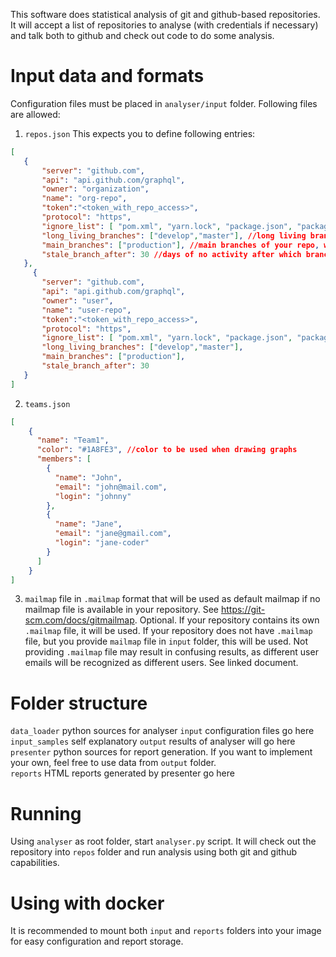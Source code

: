 This software does statistical analysis of git and github-based repositories.
It will accept a list of repositories to analyse (with credentials if necessary) and talk both to github and check out code to do some analysis.

# Input data and formats
Configuration files must be placed in `analyser/input` folder.
Following files are allowed:
1. `repos.json`
This expects you to define following entries:
 ```json
[
    {
        "server": "github.com",
        "api": "api.github.com/graphql",
        "owner": "organization",
        "name": "org-repo",
        "token":"<token_with_repo_access>",
        "protocol": "https",
        "ignore_list": [ "pom.xml", "yarn.lock", "package.json", "package-lock.json" ], //files in your repo to ignore during analysis
        "long_living_branches": ["develop","master"], //long living branches of your repo, will never be marked as stale
        "main_branches": ["production"], //main branches of your repo, will never be marked as stale 
        "stale_branch_after": 30 //days of no activity after which branch is set to stale
    },
      {
        "server": "github.com",
        "api": "api.github.com/graphql",
        "owner": "user",
        "name": "user-repo",
        "token":"<token_with_repo_access>",
        "protocol": "https",
        "ignore_list": [ "pom.xml", "yarn.lock", "package.json", "package-lock.json" ],
        "long_living_branches": ["develop","master"],
        "main_branches": ["production"],
        "stale_branch_after": 30
    }
]
```
2. `teams.json`
```json
[
    {
      "name": "Team1", 
      "color": "#1A8FE3", //color to be used when drawing graphs
      "members": [
        {
          "name": "John",
          "email": "john@mail.com",
          "login": "johnny"
        },
        {
          "name": "Jane",
          "email": "jane@gmail.com",
          "login": "jane-coder"
        }
      ]
    }  
]
```
3. `mailmap` file in ```.mailmap``` format that will be used as default mailmap if no mailmap file is available in your repository. See https://git-scm.com/docs/gitmailmap. Optional. If your repository contains its own `.mailmap` file, it will be used. If your repository does not have `.mailmap`
file, but you provide `mailmap` file in `input` folder, this will be used. Not providing `.mailmap` file may result in confusing results, as different user emails will be recognized as different users. See linked document.

# Folder structure
`data_loader` python sources for analyser
`input` configuration files go here
`input_samples` self explanatory
`output` results of analyser will go here
`presenter` python sources for report generation. If you want to implement your own, feel free to use data from `output` folder.\
`reports` HTML reports generated by presenter go here

# Running
Using `analyser` as root folder, start `analyser.py` script.
It will check out the repository into `repos` folder and run analysis using both git and github capabilities.

# Using with docker
It is recommended to mount both `input` and `reports` folders into your image for easy configuration and report storage.